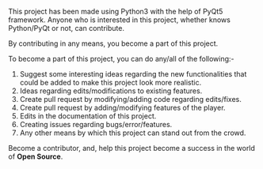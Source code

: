 This project has been made using Python3 with the help of PyQt5 framework.
Anyone who is interested in this project, whether knows Python/PyQt or not, can contribute.

By contributing in any means, you become a part of this project.

To become a part of this project, you can do any/all of the following:-
1. Suggest some interesting ideas regarding the new functionalities that could be added to make this project look more realistic.
2. Ideas regarding edits/modifications to existing features.
3. Create pull request by modifying/adding code regarding edits/fixes.
4. Create pull request by adding/modifying features of the player.
5. Edits in the documentation of this project.
6. Creating issues regarding bugs/error/features.
7. Any other means by which this project can stand out from the crowd.

Become a contributor, and, help this project become a success in the world of **Open Source**.
